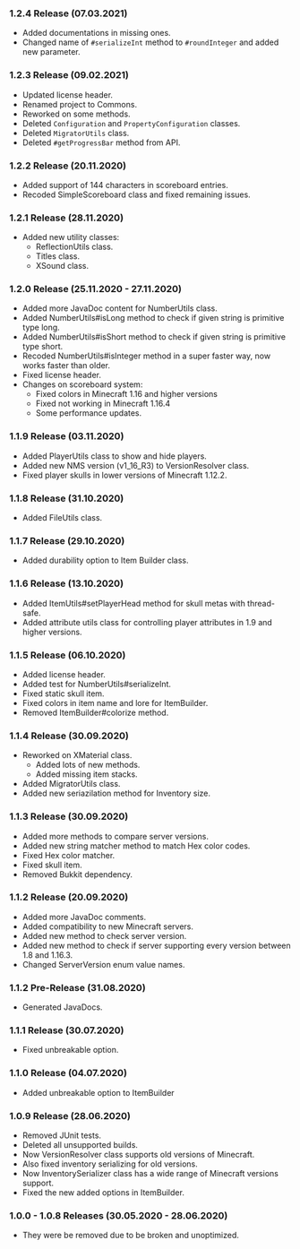 ### 1.2.4 Release (07.03.2021)
* Added documentations in missing ones.
* Changed name of `#serializeInt` method to `#roundInteger` and added new parameter.

### 1.2.3 Release (09.02.2021)
* Updated license header.
* Renamed project to Commons.
* Reworked on some methods.
* Deleted ``Configuration`` and ``PropertyConfiguration`` classes.
* Deleted ``MigratorUtils`` class.
* Deleted ``#getProgressBar`` method from API.

### 1.2.2 Release (20.11.2020)
* Added support of 144 characters in scoreboard entries.
* Recoded SimpleScoreboard class and fixed remaining issues.

### 1.2.1 Release (28.11.2020)
* Added new utility classes:
  * ReflectionUtils class.
  * Titles class.
  * XSound class.

### 1.2.0 Release (25.11.2020 - 27.11.2020)
* Added more JavaDoc content for NumberUtils class.
* Added NumberUtils#isLong method to check if given string is primitive type long.
* Added NumberUtils#isShort method to check if given string is primitive type short.
* Recoded NumberUtils#isInteger method in a super faster way, now works faster than older.
* Fixed license header.
* Changes on scoreboard system:
  * Fixed colors in Minecraft 1.16 and higher versions
  * Fixed not working in Minecraft 1.16.4
  * Some performance updates.

### 1.1.9 Release (03.11.2020)
* Added PlayerUtils class to show and hide players.
* Added new NMS version (v1_16_R3) to VersionResolver class.
* Fixed player skulls in lower versions of Minecraft 1.12.2.

### 1.1.8 Release (31.10.2020)
* Added FileUtils class.

### 1.1.7 Release (29.10.2020)
* Added durability option to Item Builder class.

### 1.1.6 Release (13.10.2020)
* Added ItemUtils#setPlayerHead method for skull metas with thread-safe.
* Added attribute utils class for controlling player attributes in 1.9 and higher versions.

### 1.1.5 Release (06.10.2020)
* Added license header.
* Added test for NumberUtils#serializeInt.
* Fixed static skull item.
* Fixed colors in item name and lore for ItemBuilder.
* Removed ItemBuilder#colorize method.

### 1.1.4 Release (30.09.2020)
* Reworked on XMaterial class.
  * Added lots of new methods.
  * Added missing item stacks.
* Added MigratorUtils class.
* Added new seriazilation method for Inventory size.

### 1.1.3 Release (30.09.2020)
* Added more methods to compare server versions.
* Added new string matcher method to match Hex color codes.
* Fixed Hex color matcher.
* Fixed skull item.
* Removed Bukkit dependency.

### 1.1.2 Release (20.09.2020)
* Added more JavaDoc comments.
* Added compatibility to new Minecraft servers.
* Added new method to check server version.
* Added new method to check if server supporting every version between 1.8 and 1.16.3.
* Changed ServerVersion enum value names.

### 1.1.2 Pre-Release (31.08.2020)
* Generated JavaDocs.

### 1.1.1 Release (30.07.2020)
* Fixed unbreakable option.

### 1.1.0 Release (04.07.2020)
* Added unbreakable option to ItemBuilder

### 1.0.9 Release (28.06.2020)
* Removed JUnit tests.
* Deleted all unsupported builds.
* Now VersionResolver class supports old versions of Minecraft.
* Also fixed inventory serializing for old versions.
* Now InventorySerializer class has a wide range of Minecraft versions support.
* Fixed the new added options in ItemBuilder.

### 1.0.0 - 1.0.8 Releases (30.05.2020 - 28.06.2020)
* They were be removed due to be broken and unoptimized.
